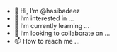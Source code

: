 - 👋 Hi, I’m @hasibadeez
- 👀 I’m interested in ...
- 🌱 I’m currently learning ...
- 💞️ I’m looking to collaborate on ...
- 📫 How to reach me ...

<!---
hasibadeez/hasibadeez is a ✨ special ✨ repository because its `README.md` (this file) appears on your GitHub profile.
You can click the Preview link to take a look at your changes.
--->
